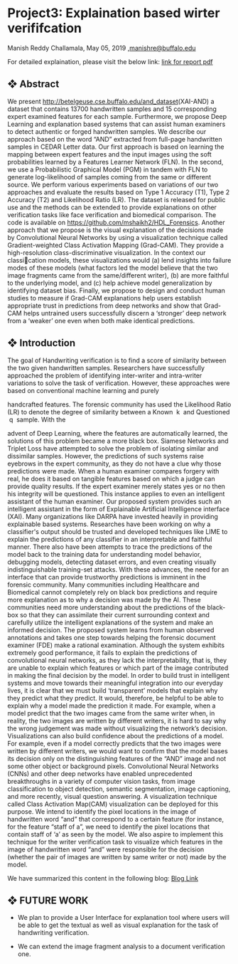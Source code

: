 Project3:
 Explaination based wirter verififcation
==========================
Manish Reddy Challamala,
May 05, 2019 ,manishre@buffalo.edu

For detailed explaination, please visit the below link:
[link for report pdf](https://github.com/manish216/CSE-672-Project3/blob/master/proj3report.pdf)


## ❖ Abstract

We present ​http://betelgeuse.cse.buffalo.edu/and_dataset​ (XAI-AND) a dataset that
contains 13700 handwritten samples and 15 corresponding expert examined features for
each sample. Furthermore, we propose Deep Learning and explanation based systems
that can assist human examiners to detect authentic or forged handwritten samples. We
describe our approach based on the word “AND” extracted from full-page handwritten
samples in CEDAR Letter data. Our first approach is based on learning the mapping
between expert features and the input images using the soft probabilities learned by a
Features Learner Network (FLN). In the second, we use a Probabilistic Graphical Model
(PGM) in tandem with FLN to generate log-likelihood of samples coming from the same
or different source. We perform various experiments based on variations of our two
approaches and evaluate the results based on Type 1 Accuracy (T1), Type 2 Accuracy
(T2) and Likelihood Ratio (LR). The dataset is released for public use and the methods
can be extended to provide explanations on other verification tasks like face verification
and biomedical comparison. The code is available on
https://github.com/mshaikh2/HDL_Forensics​.
Another approach that we propose is the visual explanation of the decisions made by
Convolutional Neural Networks by using a visualization technique called
Gradient-weighted Class Activation Mapping (Grad-CAM). They provide a
high-resolution class-discriminative visualization. In the context our classication models,
these visualizations would (a) lend insights into failure modes of these models (what
factors led the model believe that the two image fragments came from the same/different
writer), (b) are more faithful to the underlying model, and (c) help achieve model
generalization by identifying dataset bias.
Finally, we propose to design and conduct human studies to measure if Grad-CAM
explanations help users establish appropriate trust in predictions from deep networks
and show that Grad-CAM helps untrained users successfully discern a ‘stronger’ deep
network from a ‘weaker’ one even when both make identical predictions.

## ❖ Introduction

The goal of Handwriting verification is to find a score of similarity between the two given
handwritten samples. Researchers have successfully approached the problem of
identifying inter-writer and intra-writer variations to solve the task of verification.
However, these approaches were based on conventional machine learning and purely


handcrafted features. The forensic community has used the Likelihood Ratio (LR) to denote the degree of similarity between a Known ​ k ​ and Questioned ​ q ​ sample. With the

advent of Deep Learning, where the features are automatically learned, the solutions of
this problem became a more black box. Siamese Networks and Triplet Loss have
attempted to solve the problem of isolating similar and dissimilar samples. However, the
predictions of such systems raise eyebrows in the expert community, as they do not
have a clue why those predictions were made. When a human examiner compares
forgery with real, he does it based on tangible features based on which a judge can
provide quality results. If the expert examiner merely states yes or no then his integrity
will be questioned. This instance applies to even an intelligent assistant of the human
examiner. Our proposed system provides such an intelligent assistant in the form of
Explainable Artificial Intelligence interface (XAI).
Many organizations like DARPA have invested heavily in providing explainable based
systems. Researches have been working on why a classifier's output should be trusted
and developed techniques like LIME to explain the predictions of any classifier in an
interpretable and faithful manner. There also have been attempts to trace the predictions
of the model back to the training data for understanding model behavior, debugging
models, detecting dataset errors, and even creating visually indistinguishable training-set
attacks. With these advances, the need for an interface that can provide trustworthy
predictions is imminent in the forensic community.
Many communities including Healthcare and Biomedical cannot completely rely on black
box predictions and require more explanation as to why a decision was made by the AI.
These communities need more understanding about the predictions of the black-box so
that they can assimilate their current surrounding context and carefully utilize the
intelligent explanations of the system and make an informed decision. The proposed
system learns from human observed annotations and takes one step towards helping
the forensic document examiner (FDE) make a rational examination.
Although the system exhibits extremely good performance, it fails to explain the
predictions of convolutional neural networks, as they lack the interpretability, that is, they
are unable to explain which features or which part of the image contributed in making the
final decision by the model. In order to build trust in intelligent systems and move
towards their meaningful integration into our everyday lives, it is clear that we must build
‘transparent’ models that explain why they predict what they predict. It would, therefore,
be helpful to be able to explain why a model made the prediction it made. For example,
when a model predict that the two images came from the same writer when, in reality,
the two images are written by different writers, it is hard to say why the wrong judgement
was made without visualizing the network’s decision. Visualizations can also build
confidence about the predictions of a model. For example, even if a model correctly
predicts that the two images were written by different writers, we would want to confirm
that the model bases its decision only on the distinguishing features of the “AND” image
and not some other object or background pixels.
Convolutional Neural Networks (CNNs) and other deep networks have enabled
unprecedented breakthroughs in a variety of computer vision tasks, from image
classification to object detection, semantic segmentation, image captioning, and more
recently, visual question answering. A visualization technique called Class Activation
Map(CAM) visualization can be deployed for this purpose. We intend to identify the pixel
locations in the image of handwritten word “and” that correspond to a certain feature (for
instance, for the feature “staff of a”, we need to identify the pixel locations that contain
staff of ‘a’ as seen by the model.
We also aspire to implement this technique for the writer verification task to visualize
which features in the image of handwritten word “and” were responsible for the decision
(whether the pair of images are written by same writer or not) made by the model.


We have summarized this content in the following blog:
[Blog Link](https://machinelearningfromub.home.blog/)

## ❖ FUTURE WORK

- We plan to provide a User Interface for explanation tool where users will
be able to get the textual as well as visual explanation for the task of
handwriting verification.

- We can extend the image fragment analysis to a document verification
 one.

